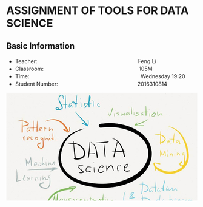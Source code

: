 # ASSIGNMENT OF TOOLS FOR DATA SCIENCE

## Basic Information

- Teacher:　　　　　　　　　　　　　　　　　　　Feng.Li
- Classroom:　　　　　　　　　　　　　　　　　　105M
- Time:　　　　　　　　　　　　　　　　　　　　　Wednesday 19:20
- Student Number:　　　　　　　　　　　　　　　2016310814

![data science](https://github.com/hjhsouhmikoto/tds19/raw/dev/2016310814/timg.jpg)